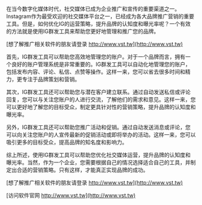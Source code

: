在当今数字化媒体时代，社交媒体已成为企业推广和宣传的重要渠道之一。Instagram作为最受欢迎的社交媒体平台之一，已经成为各大品牌推广营销的重要工具。但是，如何优化IG的运营策略，提升品牌的认知度和曝光率呢？一个有效的方法就是使用IG群发工具来帮助您更好地管理和推广您的品牌。

[想了解推广相关软件的朋友请登录 http://www.vst.tw](http://www.vst.tw)

首先，IG群发工具可以帮助您高效地管理您的账户。对于一个品牌而言，拥有一个良好的账户管理系统是非常重要的。IG群发工具可以自动化地管理您的账户，包括发布内容、评论、私信、点赞等操作。这样一来，您可以省去很多时间和精力，更专注于品牌策划和营销。

其次，IG群发工具还可以帮助您与潜在客户建立联系。通过自动发送私信或评论回复，您可以与关注您账户的人进行交流，了解他们的需求和意见。这样一来，您可以更好地了解您的目标受众，制定更具针对性的营销策略，提升品牌的认知度和曝光率。

另外，IG群发工具还可以帮助您推广活动和促销。通过自动发送消息或评论，您可以向关注您账户的人宣传最新的促销活动或即将举办的活动。这样一来，您可以吸引更多的目标受众，提高品牌的知名度和影响力。

综上所述，使用IG群发工具可以帮助您优化社交媒体运营，提升品牌的认知度和曝光率。当然，作为一个企业，您需要根据自己的情况选择适合自己的工具，并制定出合适的营销策略。只有这样，才能真正实现品牌的成功。

[想了解推广相关软件的朋友请登录 http://www.vst.tw](http://www.vst.tw)


[访问软件官网 http://www.vst.tw](http://www.vst.tw)
